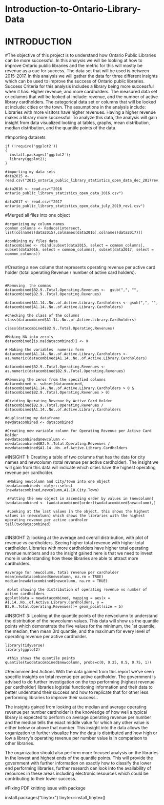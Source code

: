 # Introduction-to-Ontario-Library-Data
 
# INTRODUCTION 
 #The objective of this project is to understand how  Ontario Public Libraries can be more successful. In this analysis we will be looking at how to improve Ontario public libraries and the metric for this will mostly be revenue as a cue for success. The data set that will be used is between 2015-2017. In this analysis we will gather the data for three different insights which can be used to improve the success of Ontario public libraries. Success Criteria for this analysis includes a library being more successful when it has: Higher revenue, and more cardholders. The measured data set or columns that will be looked at include: revenue, and the number of active library cardholders. The categorical data set or columns that will be looked at include: cities or the town. The assumptions in the analysis include: Libraries with more visitors have higher revenues. Having a higher revenue makes a library more successful. To analyze this data, the analysis will gain insight from data visualized looking at tables, graphs, mean distribution, median distribution, and the quantile points of the data.


#Importing datasets
```{r}
if (!require('ggplot2')) 
{
  install.packages('ggplot2');
  library(ggplot2);
}

#importing my data sets
data2015 <- read.csv("2015_ontario_public_library_statistics_open_data_dec_2017rev.csv")

data2016 <- read.csv("2016 ontario_public_library_statistics_open_data_2016.csv")

data2017 <- read.csv("2017 ontario_public_library_statistics_open_data_july_2019_rev1.csv")

```

#Merged all files into one object
```{r}
#organizing my column names
common_columns <- Reduce(intersect, list(colnames(data2015),colnames(data2016),colnames(data2017)))

#combining my files data
datacombined <- rbind(subset(data2015, select = common_columns), subset(data2016, select = common_columns), subset(data2017, select = common_columns))


```

#Creating a new column that represents operating revenue per active card holder (total operating Revenue / number of active card holders).
```{r}

#Removing  the commas 
datacombined$B2.9..Total.Operating.Revenues <-  gsub(",", "", datacombined$B2.9..Total.Operating.Revenues)

datacombined$A1.14..No..of.Active.Library.Cardholders <- gsub(",", "", datacombined$A1.14..No..of.Active.Library.Cardholders)

#Checking the class of the columns
class(datacombined$A1.14..No..of.Active.Library.Cardholders)

class(datacombined$B2.9..Total.Operating.Revenues)

#Making NA into zero's
datacombined[is.na(datacombined)] <- 0

# Making the variables  numeric form
datacombined$A1.14..No..of.Active.Library.Cardholders <- as.numeric(datacombined$A1.14..No..of.Active.Library.Cardholders)

datacombined$B2.9..Total.Operating.Revenues <-  as.numeric(datacombined$B2.9..Total.Operating.Revenues)

#Removing the zeros from the specified columns
datacombined <- subset(datacombined, datacombined$A1.14..No..of.Active.Library.Cardholders > 0 & datacombined$B2.9..Total.Operating.Revenues > 0)

#Dividing Operating Revenue by Active Card Holder
datacombined$B2.9..Total.Operating.Revenues / datacombined$A1.14..No..of.Active.Library.Cardholders

#duplicating my dataframe
newdatacombined <- datacombined

#Creating new variable column for Operating Revenue per Active Card Holder
newdatacombined$newcolumn <- newdatacombined$B2.9..Total.Operating.Revenues / newdatacombined$A1.14..No..of.Active.Library.Cardholders

```


#INSIGHT 1: Creating a table of two columns that has the data for city names and newcolumn (total revenue per active cardholder). The insight we will gain from this data will indicate which cities have the highest operating revenue per cardholder.
```{r}
 #Making newcolumn and City/Town into one object 
twodatacombined<- dplyr::select (newdatacombined,newcolumn,A1.10.City.Town)

 #Putting the new object in ascending order by values in (newcolumn)
twodatacombined <- twodatacombined[order(twodatacombined$newcolumn),]

 #Looking at the last values in the object, this shows the highest values in (newcolumn) which shows the libraries with the highest operating revenue per active cardholer
tail(twodatacombined)
 
```


#INSIGHT 2: looking at the average and overall distribution, with plot of revenue vs cardholders. Seeing higher total revenue with higher total cardholder. Libraries with more cardholders have higher total operating revenue numbers and so the insight gained here is that we need to invest more in understanding how these libraries are able to attract more cardholders.
```{r}
#average for newcolumn, total revenue per cardholder 
mean(newdatacombined$newcolumn, na.rm = TRUE)
median(newdatacombined$newcolumn, na.rm = TRUE)

 #plot showing the distribution of operating revenue vs number of active cardholders
ggplot(data = newdatacombined, mapping = aes(x = A1.14..No..of.Active.Library.Cardholders, y = B2.9..Total.Operating.Revenues))+ geom_point(size = 5)

```


#INSIGHT 3: Looking at the quantile points of the newcolumn to understand the distribution of the newcolumn values. This data will show us the quantile points which demonstrate the five values for the minimum, the 1st quantile, the median, then mean 3rd quantile, and the maximum for every level of operating revenue per active cardholder. 
```{r}
library(tidyverse)
library(ggplot2) 

 #this shows the quantile points
quantile(twodatacombined$newcolumn, probs=c(0, 0.25, 0.5, 0.75, 1))

```

#Recommended Actions 
With the data gained from this report we’ve seen specific insights on total revenue per active cardholder. The government is advised to do further investigation on the top performing (highest revenue per cardholder) libraries logistial functioning information and their data to better understand their success and how to replicate that for other less performing libraries to improve their success..

The insights gained from looking at the median and average operating revenue per number cardholder is the knowledge of how well a typical library is expected to perform on average operating revenue per number and the median tells the exact middle value for which any other value is either below or above that number. This insight into the data allows the organization to further visualize how the data is distributed and how high or low a library's operating revenue per number value is in comparison to other libraries.

The organization should also perform more focused analysis on the libraries in the lowest and highest ends of the quantile points. This will provide the government with further information on exactly how to classify the lower end performing libraries, further research can look into the availability of resources in these areas including electronic resources which could be contributing to their lower success.




 #Fixing PDF knitting issue with package
 
install.packages("tinytex")
tinytex::install_tinytex()

 
